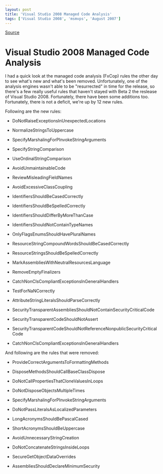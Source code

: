 ```yaml
---
layout: post
title: 'Visual Studio 2008 Managed Code Analysis'
tags: ['Visual Studio 2008', 'msmvps', 'August 2007']
---
```

[Source](http://blogs.msmvps.com/peterritchie/2007/08/27/visual-studio-2008-managed-code-analysis/ "Permalink to Visual Studio 2008 Managed Code Analysis")

# Visual Studio 2008 Managed Code Analysis

I had a quick look at the managed code analysis (FxCop) rules the other day to see what's new and what's been removed. Unfortunately, one of the analysis engines wasn't able to be "resurrected" in time for the release, so there's a few really useful rules that haven't stayed with Beta 2 the reslease of Visual Studio 2008. Fortunately, there have been some additions too. Fortunately, there is not a deficit, we're up by 12 new rules.

Following are the new rules:

  

  

* DoNotRaiseExceptionsInUnexpectedLocations

  

* NormalizeStringsToUppercase

  

* SpecifyMarshalingForPInvokeStringArguments

  

* SpecifyStringComparison

  

* UseOrdinalStringComparison

  

* AvoidUnmaintainableCode

  

* ReviewMisleadingFieldNames

  

* AvoidExcessiveClassCoupling

  

* IdentifiersShouldBeCasedCorrectly

  

* IdentifiersShouldBeSpelledCorrectly

  

* IdentifiersShouldDifferByMoreThanCase

  

* IdentifiersShouldNotContainTypeNames

  

* OnlyFlagsEnumsShouldHavePluralNames

  

* ResourceStringCompoundWordsShouldBeCasedCorrectly

  

* ResourceStringsShouldBeSpelledCorrectly

  

* MarkAssembliesWithNeutralResourcesLanguage

  

* RemoveEmptyFinalizers

  

* CatchNonClsCompliantExceptionsInGeneralHandlers

  

* TestForNaNCorrectly

  

* AttributeStringLiteralsShouldParseCorrectly

  

* SecurityTransparentAssembliesShouldNotContainSecurityCriticalCode

  

* SecurityTransparentCodeShouldNotAssert

  

* SecurityTransparentCodeShouldNotReferenceNonpublicSecurityCriticalCode

  

* CatchNonClsCompliantExceptionsInGeneralHandlers

And following are the rules that were removed:

  

  

* ProvideCorrectArgumentsToFormattingMethods

  

* DisposeMethodsShouldCallBaseClassDispose
  

* DoNotCallPropertiesThatCloneValuesInLoops

  

* DoNotDisposeObjectsMultipleTimes

  

* SpecifyMarshalingForPInvokeStringArguments

  

* DoNotPassLiteralsAsLocalizedParameters

  

* LongAcronymsShouldBePascalCased

  

* ShortAcronymsShouldBeUppercase

  

* AvoidUnnecessaryStringCreation

  

* DoNotConcatenateStringsInsideLoops
  

* SecureGetObjectDataOverrides

  

* AssembliesShouldDeclareMinimumSecurity



